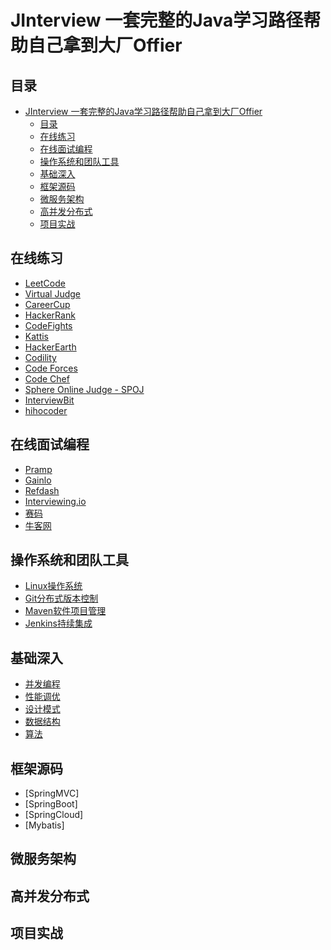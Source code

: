 # JInterview 一套完整的Java学习路径帮助自己拿到大厂Offier

## 目录
- [JInterview 一套完整的Java学习路径帮助自己拿到大厂Offier](#jinterview-一套完整的java学习路径帮助自己拿到大厂offier)
  - [目录](#目录)
  - [在线练习](#在线练习)
  - [在线面试编程](#在线面试编程)
  - [操作系统和团队工具](#操作系统和团队工具)
  - [基础深入](#基础深入)
  - [框架源码](#框架源码)
  - [微服务架构](#微服务架构)
  - [高并发分布式](#高并发分布式)
  - [项目实战](#项目实战)

## 在线练习
* [LeetCode](https://leetcode.com/)
* [Virtual Judge](https://vjudge.net/)
* [CareerCup](https://www.careercup.com/)
* [HackerRank](https://www.hackerrank.com/)
* [CodeFights](https://codefights.com/)
* [Kattis](https://open.kattis.com/)
* [HackerEarth](https://www.hackerearth.com)
* [Codility](https://codility.com/programmers/lessons/1-iterations/)
* [Code Forces](http://codeforces.com/)
* [Code Chef](https://www.codechef.com/)
* [Sphere Online Judge - SPOJ](http://www.spoj.com/)
* [InterviewBit](https://www.interviewbit.com/)
* [hihocoder](http://hihocoder.com/)

## 在线面试编程
* [Pramp](https://www.pramp.com/ref/gt4-cn)
* [Gainlo](http://www.gainlo.co/#!/)
* [Refdash](https://refdash.com/)
* [Interviewing.io](https://www.interviewing.io/)
* [赛码](https://www.acmcoder.com/index)
* [牛客网](https://www.nowcoder.com/)

## 操作系统和团队工具
* [Linux操作系统](./MD/1-Operating%20systems%20and%20team%20tools/Linux.md)
* [Git分布式版本控制](./MD/1-Operating%20systems%20and%20team%20tools/Git.md)
* [Maven软件项目管理](./MD/1-Operating%20systems%20and%20team%20tools/Maven.md)
* [Jenkins持续集成](./MD/1-Operating%20systems%20and%20team%20tools/Jenkins.md)

## 基础深入
* [并发编程](./MD/2-Java%20Basics%20in%20Depth/Concurrency.md)
* [性能调优](./MD/2-Java%20Basics%20in%20Depth/PerformanceTuning.md)
* [设计模式](./MD/2-Java%20Basics%20in%20Depth/DesignPatterns.md)
* [数据结构](./MD/2-Java%20Basics%20in%20Depth/DataStructure.md)
* [算法](./MD/2-Java%20Basics%20in%20Depth/Algorithm.md)

## 框架源码
* [SpringMVC]
* [SpringBoot]
* [SpringCloud]
* [Mybatis]

## 微服务架构


## 高并发分布式

## 项目实战
